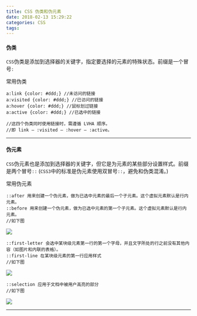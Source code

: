 ```yaml
---
title: CSS 伪类和伪元素
date: 2018-02-13 15:29:22
categories: CSS
tags:
---
```


#### 伪类
`CSS`伪类是添加到选择器的关键字，指定要选择的元素的特殊状态。前缀是一个冒号`:`

常用伪类

	a:link {color: #ddd;} //未访问的链接
	a:visited {color: #ddd;} //已访问的链接
	a:hover {color: #ddd;} //鼠标划过链接
	a:active {color: #ddd;} //已选中的链接
	
	//这四个伪类同时使用链接时，需遵循 LVHA 顺序。
	//即 link — :visited — :hover — :active。


---

#### 伪元素
`CSS`伪元素也是添加到选择器的关键字，但它是为元素的某些部分设置样式。前缀是两个冒号`::` (`CSS3`中的标准是伪元素使用双冒号`::`，避免和伪类混淆。) 

常用伪元素

	::after 用来创建一个伪元素，做为已选中元素的最后一个子元素。这个虚拟元素默认是行内元素。
	::before 用来创建一个伪元素，做为已选中元素的第一个子元素。这个虚拟元素默认是行内元素。
	//如下图
	
<img src="https://i.loli.net/2018/02/14/5a8313d23eabf.png
">
	
	::first-letter 会选中某块级元素第一行的第一个字母，并且文字所处的行之前没有其他内容（如图片和内联的表格）。	
	::first-line 在某块级元素的第一行应用样式
	//如下图

<img src="https://i.loli.net/2018/02/14/5a83157f799dd.png
">	
	
	::selection 应用于文档中被用户高亮的部分
	//如下图
	
<img src="https://i.loli.net/2018/02/14/5a831465d74e9.png
">

---